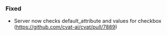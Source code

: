 
### Fixed

- Server now checks default_attribute and values for checkbox
  (<https://github.com/cvat-ai/cvat/pull/7889>)
